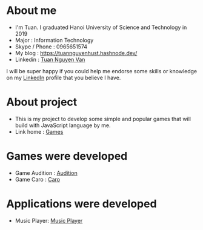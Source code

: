 # About me
- I'm Tuan. I graduated Hanoi University of Science and Technology in 2019
- Major : Information Technology
- Skype / Phone : 0965651574
- My blog : https://tuannguyenhust.hashnode.dev/
- Linkedin : [Tuan Nguyen Van](https://www.linkedin.com/in/tuan-nguyen-van-555315156/)

I will be super happy if you could help me endorse some skills or knowledge on my [LinkedIn](https://www.linkedin.com/in/tuan-nguyen-van-555315156/) profile that you believe I have.

# About project

- This is my project to develop some simple and popular games that will build with JavaScript language by me.
- Link home : [Games](https://nguyenvantuan2391996.github.io/game-development/home.html)

# Games were developed
- Game Audition : [Audition](https://nguyenvantuan2391996.github.io/game-development/games/audition/home.html)
- Game Caro : [Caro](https://nguyenvantuan2391996.github.io/game-development/games/caro/home.html)

# Applications were developed
- Music Player: [Music Player](https://nguyenvantuan2391996.github.io/game-development/applications/music-player/home.html)